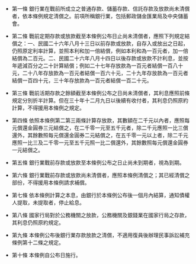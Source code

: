 * 第一條 銀行業在戰前所成立之普通存款、儲蓄存款、信託存款及放款尚未清償者，依本條例規定清償之。前項所稱銀行業，包括郵政儲金匯業局及中央儲蓄會。

* 第二條 戰前定期存款或放款截至本條例公布日止尚未清償者，應照下列規定結償之：一、民國二十六年八月十三日以前存款或放款，自存入或放出之日起，仍照原定利率計算，並照本利和加一倍結償，例如本利和為一百元者，加一倍結償為二百元。二、民國二十六年八月十四日以後存款或放款不計利息，並按年遞減百分之二十計算結償；例如二十七年存放款為一百元者結償一百八十元，二十八年存放款為一百元者結償一百六十元，二十九年存放款為一百元者結償一百四十元，三十年存放款為一百元者結償一百二十元。

* 第三條 戰前活期存款之餘額截至本條例公布之日尚未清償者，其利息應照前條規定分別折半計算。但在三十年十二月九日以後續有收付者，其利息仍照原約計算，不得援用本條例之規定。

* 第四條 依照本條例第二第三兩條計算存放款，其數額在二千元以內者，應照每元償還金圓券三元結償之，在二千零一元至五千元者，除二千元應照一比三償還外，其餘數照每元償還金圓券二元結償之，在五千零一元以上者，除二千元應照一比三及二千零一元至五千元照一比二償還外，其餘數照每元償還金圓券一元結償之。

* 第五條 銀行業戰前存款或放款至本條例公布之日止尚未到期者，視為到期。

* 第六條 銀行業戰前存款或放款尚未清償者，應照本條例清償之；其已經清償之部份，不得援用本條例請求補償。

* 第七條 依本條例計算之本息，由銀行於本條例公布後一個月內結算，通知債權人提取，未提取者，停止給息。

* 第八條 國家行局對於公務機關之放款，公務機關及銀錢業在國家行局之存款，其利息仍照原約規定。

* 第九條 本條例公布後銀行業存款放款之清償，不適用復員後辦理民事訴訟補充條例第十二條之規定。

* 第十條 本條例自公布日施行。

